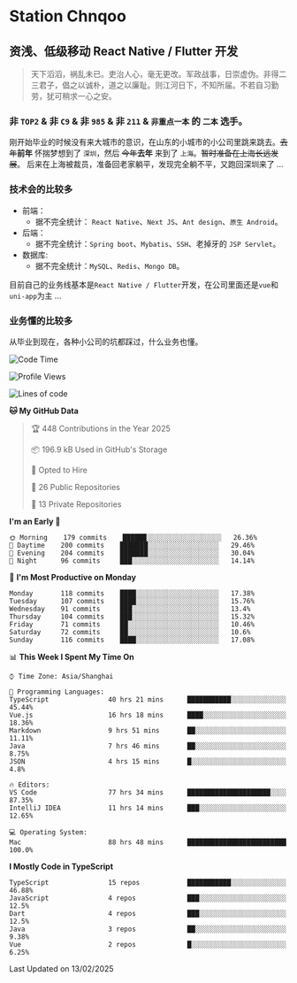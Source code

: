# Station Chnqoo

## 资浅、低级移动 React Native / Flutter 开发

> 天下滔滔，祸乱未已。吏治人心，毫无更改。军政战事，日崇虚伪。非得二三君子，倡之以诚朴，道之以廉耻。则江河日下，不知所届。不若自习勤劳，犹可稍求一心之安。

### 非 `TOP2` & 非 `C9` & 非 `985` & 非 `211` & `非重点一本` 的 `二本` 选手。

刚开始毕业的时候没有来大城市的意识，在山东的小城市的小公司里跳来跳去。~~去年~~**前年** 怀揣梦想到了 `深圳`，然后 ~~今年~~**去年** 来到了 `上海`。~~暂时准备在上海长远发展~~。
后来在上海被裁员，准备回老家躺平，发现完全躺不平，又跑回深圳来了 ...

### 技术会的比较多

- 前端：
  - 据不完全统计： `React Native`、`Next JS`、`Ant design`、`原生 Android`。
- 后端：
  - 据不完全统计：`Spring boot`、`Mybatis`、`SSH`、老掉牙的 `JSP Servlet`。
- 数据库:
  - 据不完全统计：`MySQL`、`Redis`、`Mongo DB`。

目前自己的业务线基本是`React Native / Flutter`开发，在公司里面还是`vue`和`uni-app`为主 ...

### 业务懂的比较多

从毕业到现在，各种小公司的坑都踩过，什么业务也懂。

<!--START_SECTION:waka-->
![Code Time](http://img.shields.io/badge/Code%20Time-7%2C557%20hrs%2025%20mins-blue)

![Profile Views](http://img.shields.io/badge/Profile%20Views-0-blue)

![Lines of code](https://img.shields.io/badge/From%20Hello%20World%20I%27ve%20Written-334%20Thousand%20lines%20of%20code-blue)

**🐱 My GitHub Data** 

> 🏆 448 Contributions in the Year 2025
 > 
> 📦 196.9 kB Used in GitHub's Storage 
 > 
> 💼 Opted to Hire
 > 
> 📜 26 Public Repositories 
 > 
> 🔑 13 Private Repositories  
 > 
**I'm an Early 🐤** 

```text
🌞 Morning    179 commits    ██████░░░░░░░░░░░░░░░░░░░   26.36% 
🌆 Daytime    200 commits    ███████░░░░░░░░░░░░░░░░░░   29.46% 
🌃 Evening    204 commits    ███████░░░░░░░░░░░░░░░░░░   30.04% 
🌙 Night      96 commits     ███░░░░░░░░░░░░░░░░░░░░░░   14.14%

```
📅 **I'm Most Productive on Monday** 

```text
Monday       118 commits    ████░░░░░░░░░░░░░░░░░░░░░   17.38% 
Tuesday      107 commits    ████░░░░░░░░░░░░░░░░░░░░░   15.76% 
Wednesday    91 commits     ███░░░░░░░░░░░░░░░░░░░░░░   13.4% 
Thursday     104 commits    ███░░░░░░░░░░░░░░░░░░░░░░   15.32% 
Friday       71 commits     ██░░░░░░░░░░░░░░░░░░░░░░░   10.46% 
Saturday     72 commits     ██░░░░░░░░░░░░░░░░░░░░░░░   10.6% 
Sunday       116 commits    ████░░░░░░░░░░░░░░░░░░░░░   17.08%

```


📊 **This Week I Spent My Time On** 

```text
⌚︎ Time Zone: Asia/Shanghai

💬 Programming Languages: 
TypeScript               40 hrs 21 mins      ███████████░░░░░░░░░░░░░░   45.44% 
Vue.js                   16 hrs 18 mins      ████░░░░░░░░░░░░░░░░░░░░░   18.36% 
Markdown                 9 hrs 51 mins       ██░░░░░░░░░░░░░░░░░░░░░░░   11.11% 
Java                     7 hrs 46 mins       ██░░░░░░░░░░░░░░░░░░░░░░░   8.75% 
JSON                     4 hrs 15 mins       █░░░░░░░░░░░░░░░░░░░░░░░░   4.8%

🔥 Editors: 
VS Code                  77 hrs 34 mins      █████████████████████░░░░   87.35% 
IntelliJ IDEA            11 hrs 14 mins      ███░░░░░░░░░░░░░░░░░░░░░░   12.65%

💻 Operating System: 
Mac                      88 hrs 48 mins      █████████████████████████   100.0%

```

**I Mostly Code in TypeScript** 

```text
TypeScript               15 repos            ███████████░░░░░░░░░░░░░░   46.88% 
JavaScript               4 repos             ███░░░░░░░░░░░░░░░░░░░░░░   12.5% 
Dart                     4 repos             ███░░░░░░░░░░░░░░░░░░░░░░   12.5% 
Java                     3 repos             ██░░░░░░░░░░░░░░░░░░░░░░░   9.38% 
Vue                      2 repos             █░░░░░░░░░░░░░░░░░░░░░░░░   6.25%

```



 Last Updated on 13/02/2025
<!--END_SECTION:waka-->

<!---
ChenqiaoStation/ChenqiaoStation is a ✨ special ✨ repository because its `README.md` (this file) appears on your GitHub profile.
You can click the Preview link to take a look at your changes.
--->
